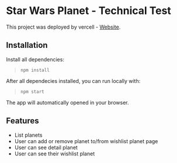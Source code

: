 # Star Wars Planet - Technical Test

This project was deployed by vercell - [Website](https://swapi-rafi.vercel.app/).

## Installation

Install all dependencies:

> `npm install`

After all dependecies installed, you can run locally with:

> `npm start`

The app will automatically opened in your browser.

## Features

* List planets
* User can add or remove planet to/from wishlist planet page
* User can see detail planet
* User can see their wishlist planet
